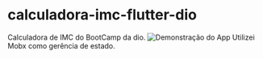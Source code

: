 # calculadora-imc-flutter-dio
Calculadora de IMC do BootCamp da dio.
![Demonstração do App](https://github.com/daniel-telles/calculadora-imc-flutter-dio/blob/main/WhatsApp%20Image%202023-09-26%20at%2011.39.41%20PM.jpeg)
Utilizei Mobx como gerência de estado.
